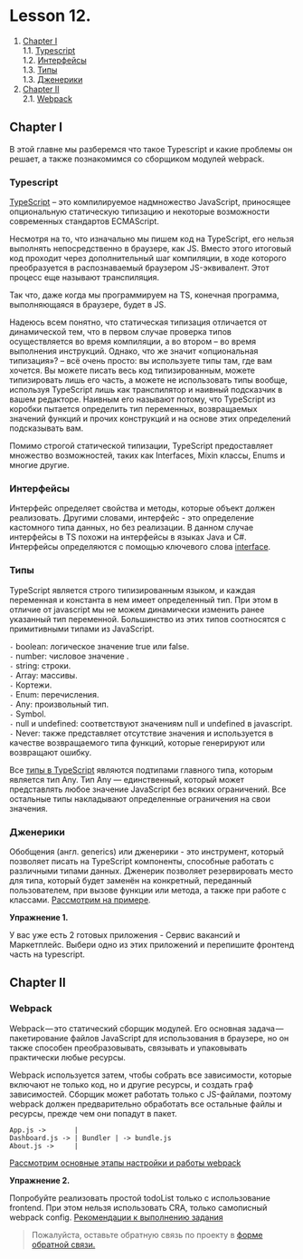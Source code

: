 #  Lesson 12.

1. [Chapter I](#chapter-i) \
   1.1. [Typescript](#асинхронность-в-redux) \
   1.2. [Интерфейсы](#redux-thunk) \
   1.3. [Типы](#redux-saga) \
   1.3. [Дженерики](#redux-saga) 
2. [Chapter II](#chapter-ii) \
   2.1. [Webpack](#работа-с-формами) 

## Chapter I

В этой главне мы разберемся что такое Typescript и какие проблемы он решает, а также познакомимся со сборщиком модулей webpack.
 
  
### Typescript

[TypeScript](https://www.typescriptlang.org/docs/) – это компилируемое надмножество JavaScript, приносящее опциональную статическую типизацию и некоторые возможности современных стандартов ECMAScript.

Несмотря на то, что изначально мы пишем код на TypeScript, его нельзя выполнять непосредственно в браузере, как JS. Вместо этого итоговый код проходит через дополнительный шаг компиляции, в ходе которого преобразуется в распознаваемый браузером JS-эквивалент. Этот процесс еще называют транспиляция.

Так что, даже когда мы программируем на TS, конечная программа, выполняющаяся в браузере, будет в JS.

Надеюсь всем понятно, что статическая типизация отличается от динамической тем, что в первом случае проверка типов осуществляется во время компиляции, а во втором – во время выполнения инструкций. Однако, что же значит «опциональная типизация»? – всё очень просто: вы используете типы там, где вам хочется. Вы можете писать весь код типизированным, можете типизировать лишь его часть, а можете не использовать типы вообще, используя TypeScript лишь как транспилятор и наивный подсказчик в вашем редакторе. Наивным его называют потому, что TypeScript из коробки пытается определить тип переменных, возвращаемых значений функций и прочих конструкций и на основе этих определений подсказывать вам.

Помимо строгой статической типизации, TypeScript предоставляет множество возможностей, таких как Interfaces, Mixin классы, Enums и многие другие.

### Интерфейсы

Интерфейс определяет свойства и методы, которые объект должен реализовать. Другими словами, интерфейс - это определение кастомного типа данных, но без реализации. В данном случае интерфейсы в TS похожи на интерфейсы в языках Java и C#. Интерфейсы определяются с помощью ключевого слова [interface](./materials/Interfaces.md).

### Типы

TypeScript является строго типизированным языком, и каждая переменная и константа в нем имеет определенный тип. При этом в отличие от javascript мы не можем динамически изменить ранее указанный тип переменной.
Большинство из этих типов соотносятся с примитивными типами из JavaScript.

`-` boolean: логическое значение true или false. \
`-` number: числовое значение .\
`-` string: строки. \
`-` Array: массивы. \
`-` Кортежи. \
`-` Enum: перечисления. \
`-` Any: произвольный тип. \
`-` Symbol. \
`-` null и undefined: соответствуют значениям null и undefined в javascript. \
`-` Never: также представляет отсутствие значения и используется в качестве возвращаемого типа функций, которые генерируют или возвращают ошибку.

Все [типы в TypeScript](./materials/Types.md) являются подтипами главного типа, которым является тип Any. Тип Any — единственный, который может представлять любое значение JavaScript без всяких ограничений. Все остальные типы накладывают определенные ограничения на свои значения.

### Дженерики

Обобщения (англ. generics) или дженерики - это инструмент, который позволяет писать на TypeScript компоненты, способные работать с различными типами данных. Дженерик позволяет резервировать место для типа, который будет заменён на конкретный, переданный пользователем, при вызове функции или метода, а также при работе с классами. [Рассмотрим на примере](./materials/Generic_types.md).


**Упражнение 1.** 

У вас уже есть 2 готовых приложения - Сервис вакансий и Маркетплейс. Выбери одно из этих приложений и перепишите фронтенд часть на typescript. 	 

## Chapter II

### Webpack

Webpack — это статический сборщик модулей. Его основная задача — пакетирование файлов JavaScript для использования в браузере, но он также способен преобразовывать, связывать и упаковывать практически любые ресурсы.

Webpack используется затем, чтобы собрать все зависимости, которые включают не только код, но и другие ресурсы, и создать граф зависимостей. Сборщик может работать только с JS-файлами, поэтому webpack должен предварительно обработать все остальные файлы и ресурсы, прежде чем они попадут в пакет.

```
App.js ->       |
Dashboard.js -> | Bundler | -> bundle.js
About.js ->     |
```

[Рассмотрим основные этапы настройки и работы webpack](./materials/Webpack.md)



**Упражнение 2.**  

Попробуйте реализовать простой todoList только с использование frontend. При этом нельзя использовать CRA, только самописный webpack config. [Рекомендации к выполнению задания](src/chapter_2/Exercise_2.md)

>Пожалуйста, оставьте обратную связь по проекту в [форме обратной связи.](https://forms.gle/sesEw3sYThceudwh9)
